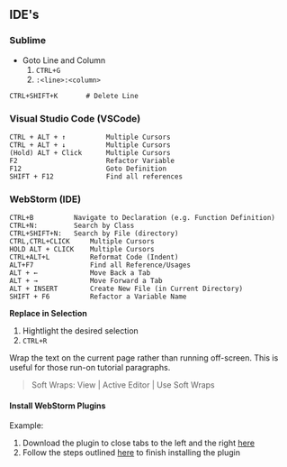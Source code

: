 IDE's
-----

### Sublime ###

* Goto Line and Column
	1. `CTRL+G`
	2. `:<line>:<column>`

`CTRL+SHIFT+K 		# Delete Line`

### Visual Studio Code (VSCode) ###

```
CTRL + ALT + ↑			Multiple Cursors
CTRL + ALT + ↓			Multiple Cursors
(Hold) ALT + Click 		Multiple Cursors
F2						Refactor Variable
F12						Goto Definition
SHIFT + F12				Find all references
```

### WebStorm (IDE) ###

```
CTRL+B 			Navigate to Declaration (e.g. Function Definition)
CTRL+N: 		Search by Class
CTRL+SHIFT+N:	Search by File (directory)
CTRL,CTRL+CLICK 	Multiple Cursors
HOLD ALT + CLICK 	Multiple Cursors
CTRL+ALT+L 			Reformat Code (Indent)
ALT+F7				Find all Reference/Usages
ALT + ←             Move Back a Tab
ALT + →             Move Forward a Tab
ALT + INSERT		Create New File (in Current Directory)
SHIFT + F6			Refactor a Variable Name
```

**Replace in Selection**
1. Hightlight the desired selection
2. `CTRL+R`

Wrap the text on the current page rather than running off-screen.  This is useful for those run-on tutorial paragraphs.

> Soft Wraps: View | Active Editor | Use Soft Wraps

#### Install WebStorm Plugins ###

Example:
1. Download the plugin to close tabs to the left and the right [here](https://plugins.jetbrains.com/plugin/8179-close-editor-tabs-left-right)
2. Follow the steps outlined [here](https://www.jetbrains.com/help/webstorm/installing-a-plugin-from-the-disk.html) to finish installing the plugin
